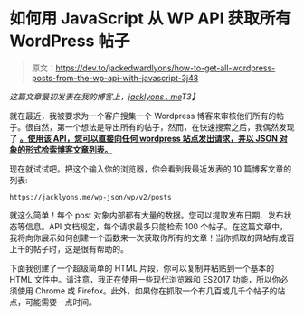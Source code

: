 # 如何用 JavaScript 从 WP API 获取所有 WordPress 帖子

> 原文：<https://dev.to/jackedwardlyons/how-to-get-all-wordpress-posts-from-the-wp-api-with-javascript-3j48>

*这篇文章最初发表在我的博客上，[jacklyons . me](https://jacklyons.me/how-to-get-all-wordpress-posts-from-the-wp-api-with-javascript/)T3】*

就在最近，我被要求为一个客户搜集一个 Wordpress 博客来审核他们所有的帖子。很自然，第一个想法是导出所有的帖子，然而，在快速搜索之后，我偶然发现了 **[。使用该 API，您可以直接向任何 wordpress 站点发出请求，并以 JSON 对象的形式检索博客文章列表。](https://developer.wordpress.org/rest-api/reference/)**

现在就试试吧。把这个输入你的浏览器，你会看到我最近发表的 10 篇博客文章的列表:

```
https://jacklyons.me/wp-json/wp/v2/posts
```

就这么简单！每个 post 对象内部都有大量的数据。您可以提取发布日期、发布状态等信息。API 文档规定，每个请求最多只能检索 100 个帖子。在这篇文章中，我将向你展示如何创建一个函数来一次获取你所有的文章！当你抓取的网站有成百上千的帖子时，这是很有帮助的。

下面我创建了一个超级简单的 HTML 片段，你可以复制并粘贴到一个基本的 HTML 文件中。请注意，我正在使用一些现代浏览器和 ES2017 功能，所以你必须使用 Chrome 或 Firefox。此外，如果你在抓取一个有几百或几千个帖子的站点，可能需要一点时间。